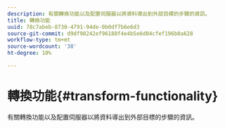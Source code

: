 ```yaml
---
description: 有關轉換功能以及配置伺服器以將資料導出到外部目標的步驟的資訊。
title: 轉換功能
uuid: 78c7abeb-8730-4791-94de-0b0df7b6e6d3
source-git-commit: d9df90242ef96188f4e4b5e6d04cfef196b0a628
workflow-type: tm+mt
source-wordcount: '38'
ht-degree: 10%

---
```



# 轉換功能{#transform-functionality}

有關轉換功能以及配置伺服器以將資料導出到外部目標的步驟的資訊。

